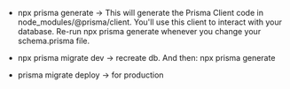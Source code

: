 * npx prisma generate -> This will generate the Prisma Client code in node_modules/@prisma/client.  You'll use this client to interact with your database.  Re-run npx prisma generate whenever you change your schema.prisma file.

* npx prisma migrate dev -> recreate db. And then: npx prisma generate

* prisma migrate deploy -> for production




